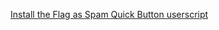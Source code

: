 [Install the Flag as Spam Quick Button userscript](https://github.com/user7215/flag-spam-se/raw/refs/heads/main/spam.user.js)
